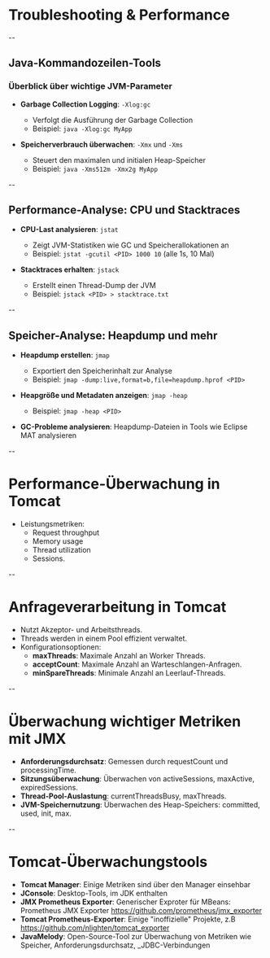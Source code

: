 # Troubleshooting & Performance


--

## Java-Kommandozeilen-Tools

### Überblick über wichtige JVM-Parameter

- **Garbage Collection Logging**: `-Xlog:gc`
    - Verfolgt die Ausführung der Garbage Collection
    - Beispiel: `java -Xlog:gc MyApp`

- **Speicherverbrauch überwachen**: `-Xmx` und `-Xms`
    - Steuert den maximalen und initialen Heap-Speicher
    - Beispiel: `java -Xms512m -Xmx2g MyApp`


--

## Performance-Analyse: CPU und Stacktraces

- **CPU-Last analysieren**: `jstat`
    - Zeigt JVM-Statistiken wie GC und Speicherallokationen an
    - Beispiel: `jstat -gcutil <PID> 1000 10` (alle 1s, 10 Mal)

- **Stacktraces erhalten**: `jstack`
    - Erstellt einen Thread-Dump der JVM
    - Beispiel: `jstack <PID> > stacktrace.txt`


--

## Speicher-Analyse: Heapdump und mehr

- **Heapdump erstellen**: `jmap`
    - Exportiert den Speicherinhalt zur Analyse
    - Beispiel: `jmap -dump:live,format=b,file=heapdump.hprof <PID>`

- **Heapgröße und Metadaten anzeigen**: `jmap -heap`
    - Beispiel: `jmap -heap <PID>`

- **GC-Probleme analysieren**: Heapdump-Dateien in Tools wie Eclipse MAT analysieren


--

<!-- Slide 1 -->
# Performance-Überwachung in Tomcat

- Leistungsmetriken: 
  - Request throughput
  - Memory usage
  - Thread utilization
  - Sessions.


--

# Anfrageverarbeitung in Tomcat

- Nutzt Akzeptor- und Arbeitsthreads.
- Threads werden in einem Pool effizient verwaltet.
- Konfigurationsoptionen:
    - **maxThreads**: Maximale Anzahl an Worker Threads.
    - **acceptCount**: Maximale Anzahl an Warteschlangen-Anfragen.
    - **minSpareThreads**: Minimale Anzahl an Leerlauf-Threads.


--

<!-- Slide 4 -->
# Überwachung wichtiger Metriken mit JMX

- **Anforderungsdurchsatz**: Gemessen durch requestCount und processingTime.
- **Sitzungsüberwachung**: Überwachen von activeSessions, maxActive, expiredSessions.
- **Thread-Pool-Auslastung**: currentThreadsBusy, maxThreads.
- **JVM-Speichernutzung**: Überwachen des Heap-Speichers: committed, used, init, max.


--

<!-- Slide 5 -->
# Tomcat-Überwachungstools

- **Tomcat Manager**: Einige Metriken sind über den Manager einsehbar
- **JConsole**: Desktop-Tools, im JDK enthalten
- **JMX Prometheus Exporter**: Generischer Exproter für MBeans: Prometheus JMX Exporter https://github.com/prometheus/jmx_exporter
- **Tomcat Prometheus-Exporter**: Einige "inoffizielle" Projekte, z.B https://github.com/nlighten/tomcat_exporter
- **JavaMelody**: Open-Source-Tool zur Überwachung von Metriken wie Speicher, Anforderungsdurchsatz, _JDBC-Verbindungen